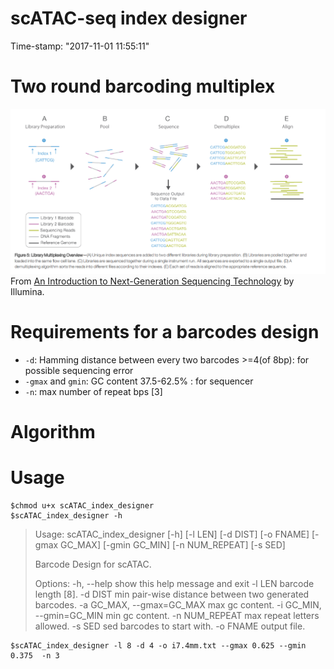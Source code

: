 scATAC-seq index designer
============================================================
Time-stamp: "2017-11-01 11:55:11"

# Two round barcoding multiplex
![Barcode usage](./barcode_multiplex.png) From [An Introduction to Next-Generation Sequencing Technology](https://www.illumina.com/content/dam/illumina-marketing/documents/products/illumina_sequencing_introduction.pdf) by Illumina. 

# Requirements for a barcodes design

* `-d`: Hamming distance between every two barcodes >=4(of 8bp): for possible sequencing error 
* `-gmax` and `gmin`: GC content 37.5-62.5% : for sequencer 
* `-n`: max number of repeat bps [3]

# Algorithm 


# Usage

``` Shell
$chmod u+x scATAC_index_designer
$scATAC_index_designer -h
```

> Usage: scATAC_index_designer [-h] [-l LEN] [-d DIST] [-o FNAME] [-gmax GC_MAX] [-gmin GC_MIN] [-n NUM_REPEAT] [-s SED]
> 
> Barcode Design for scATAC.
> 
> Options:
>   -h, --help            show this help message and exit
>   -l LEN                barcode length [8].
>   -d DIST               min pair-wise distance between two generated barcodes.
>   -a GC_MAX, --gmax=GC_MAX
>                         max gc content.
>   -i GC_MIN, --gmin=GC_MIN
>                         min gc content.
>   -n NUM_REPEAT         max repeat letters allowed.
>   -s SED                sed barcodes to start with.
>   -o FNAME              output file.

``` Shell
$scATAC_index_designer -l 8 -d 4 -o i7.4mm.txt --gmax 0.625 --gmin 0.375  -n 3

```
